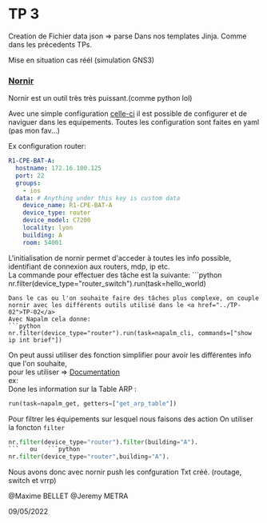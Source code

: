 # TP 3

Creation de Fichier data json => parse Dans nos templates Jinja. Comme dans les précedents TPs.

Mise en situation cas réél (simulation GNS3)

### <a href="./scripts/run_nornir.py">Nornir</a>
Nornir est un outil très très puissant.(comme python lol)

Avec une simple configuration <a href="./inventory">celle-ci</a> il est possible de configurer et de naviguer dans les equipements. Toutes les configuration sont faites en yaml (pas mon fav...) 

Ex configuration router:  
```yaml
R1-CPE-BAT-A:
  hostname: 172.16.100.125
  port: 22
  groups:
    - ios
  data: # Anything under this key is custom data
    device_name: R1-CPE-BAT-A
    device_type: router
    device_model: C7200
    locality: lyon
    building: A
    room: 54001
```

L'initialisation de nornir permet d'acceder à toutes les info possible, identifiant de connexion aux routers, mdp, ip etc.   
La commande pour effectuer des tâche est la suivante:  ```python
nr.filter(device_type="router_switch").run(task=hello_world) 
```  
Dans le cas ou l'on souhaite faire des tâches plus complexe, on couple nornir avec les différents outils utilisé dans le <a href="../TP-02">TP-02</a>
Avec Napalm cela donne:  
```python
nr.filter(device_type="router").run(task=napalm_cli, commands=["show ip int brief"])
```   
On peut aussi utiliser des fonction simplifier pour avoir les différentes info que l'on souhaite,  
pour les utiliser => <a href="https://nornir.readthedocs.io/en/latest/api/index.html" >Documentation</a>  
ex:    
Done les information sur la Table ARP :  
```python
run(task=napalm_get, getters=["get_arp_table"])
```   
      
Pour filtrer les équipements sur lesquel nous faisons des action On utiliser la foncton `filter`  
```python
nr.filter(device_type="router").filter(building="A"). 
```   ou   ```python 
nr.filter(device_type="router",building="A"). 
```  
     
Nous avons donc avec nornir push les confguration Txt créé. (routage, switch et vrrp)   

@Maxime BELLET
@Jeremy METRA

09/05/2022
